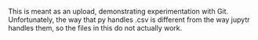 This is meant as an upload, demonstrating experimentation with Git. Unfortunately, the way that py handles .csv is different from the way jupytr handles them, so the files in this do not actually work.